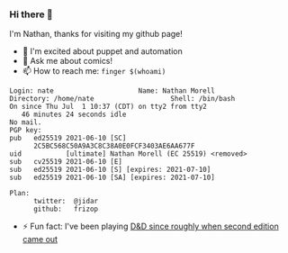 ### Hi there 👋

I'm Nathan, thanks for visiting my github page!

- 🔭 I'm excited about puppet and automation
- 💬 Ask me about comics! 
- 📫 How to reach me: `finger $(whoami)`
```
Login: nate           			Name: Nathan Morell
Directory: /home/nate               	Shell: /bin/bash
On since Thu Jul  1 10:37 (CDT) on tty2 from tty2
   46 minutes 24 seconds idle
No mail.
PGP key:
pub   ed25519 2021-06-10 [SC]
      2C5BC568C50A9A3C8C38A0E0FCF3403AE6AA677F
uid           [ultimate] Nathan Morell (EC 25519) <removed>
sub   cv25519 2021-06-10 [E]
sub   ed25519 2021-06-10 [S] [expires: 2021-07-10]
sub   ed25519 2021-06-10 [SA] [expires: 2021-07-10]

Plan:
      twitter:  @jidar
      github:   frizop
```
- ⚡ Fun fact: I've been playing [D&D since roughly when second edition came out](https://frizop.github.io)
